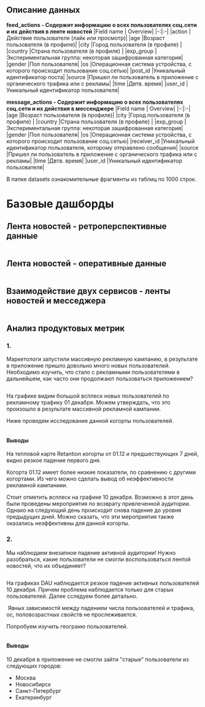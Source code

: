 
## Описание данных
**feed_actions  - Cодержит информацию о всех пользователях соц.сети и их действия в ленте новостей**
|Field name	| Overview|
|-:|:-|
|action       |Действие пользователя (лайк или просмотр)|
|age	      |Возраст пользователя (в профиле)|
|city	      |Город пользователя (в профиле)  |
|country	  |Страна пользователя (в профиле) |
|exp_group	|Экспериментальная группа: некоторая зашифрованная категория|
|gender	    |Пол пользователя|
|os	        |Операционная система устройства, с которого происходит пользование соц.сетью|
|post_id    |Уникальный идентификатор поста|
|source	    |Пришел ли пользователь в приложение с органического трафика или с рекламы|
|time       |Двтв. время|
|user_id	  |Уникальный идентификатор пользователя|

**message_actions  - Cодержит информацию о всех пользователях соц.сети и их действия в мессенджере**
|Field name	| Overview|
|-:|:-|
|age	      |Возраст пользователя (в профиле)|
|city	      |Город пользователя (в профиле)  |
|country	  |Страна пользователя (в профиле) |
|exp_group	|Экспериментальная группа: некоторая зашифрованная категория|
|gender	    |Пол пользователя|
|os	        |Операционная система устройства, с которого происходит пользование соц.сетью|
|receiver_id    |Уникальный идентификатор пользователя, которому отправлено сообщения|
|source	    |Пришел ли пользователь в приложение с органического трафика или с рекламы|
|time       |Двтв. время|
|user_id	  |Уникальный идентификатор пользователя|

В папке datasets ознакомительные фрагменты из таблиц по 1000 строк.

# Базовые дашборды

## Лента новостей - ретроперспективные данные

<image src="/img/1.gif" alt="">

## Лента новостей - оперативные данные

<image src="/img/2.gif" alt="">

## Взаимодействие двух сервисов - ленты новостей и месседжера

<image src="/img/3.gif" alt="">

## Анализ продуктовых метрик
### 1.
Маркетологи запустили массивную рекламную кампанию, 
в результате в приложение пришло довольно много новых пользователей.
Необходимо изучить, что стало с рекламными пользователями в дальнейшем, 
как часто они продолжают пользоваться приложением?

<image src="/img/4.1.jpg" alt="">

На графике видим большой всплеск новых пользователей по рекламному трафику 01 декабря. Можем утверждать, что это произошло в результате массивной рекламной кампании.

Ниже проведем исследование данной когорты пользователей.

<image src="/img/4.2.jpg" alt="">

#### Выводы
На тепловой карте Retantion когорты от 01.12 и предшествующих 7 дней, видно резкое падение первого дня.

Когорта 01.12 имеет более низкие показатели, по сравнению с другими когортами. Из чего можно сделать вывод об неэффективности рекламной кампаниии.

Стоит отметить всплеск на графике 10 декабря. Возможно в этот день были проведены мероприятия по возврату привлеченной аудитории. Однако на следующий день происходит снова падение до уровня предыдущих дней. Можно сказать, что эти мероприятия также оказались неэффективны для данной когорты.
### 2. 
Мы наблюдаем внезапное падение активной аудитории! Нужно разобраться, какие пользователи не смогли воспользоваться лентой новостей, что их объединяет?  

<image src="/img/5.jpg" alt="">

На графиках DAU наблюдается резкое падение активных пользователей 10 декабря. Причем проблема наблюдается только для старых пользователей. Далее сследуем более детально.

<image src="/img/6.jpg" alt="">
Явных зависимостй между падением числа пользователей и трафика, ос, половозрастных свойств не прослеживается.

Попробуем изучить геограию пользователей.

<image src="/img/7.jpg" alt="">

#### Выводы
10 декабря в приложение не смогли зайти "старые" пользователи из следующих городов:

* Москва
* Новосибирск
* Санкт-Петербург
* Екатеринбург